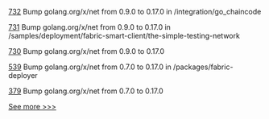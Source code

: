 
[732](https://github.com/hyperledger/fabric-private-chaincode/pull/732) Bump golang.org/x/net from 0.9.0 to 0.17.0 in /integration/go_chaincode

[731](https://github.com/hyperledger/fabric-private-chaincode/pull/731) Bump golang.org/x/net from 0.9.0 to 0.17.0 in /samples/deployment/fabric-smart-client/the-simple-testing-network

[730](https://github.com/hyperledger/fabric-private-chaincode/pull/730) Bump golang.org/x/net from 0.9.0 to 0.17.0

[539](https://github.com/hyperledger-labs/fabric-operations-console/pull/539) Bump golang.org/x/net from 0.7.0 to 0.17.0 in /packages/fabric-deployer

[379](https://github.com/hyperledger/fabric-ca/pull/379) Bump golang.org/x/net from 0.7.0 to 0.17.0


[See more >>>](https://start-here.hyperledger.org/pull-requests)
